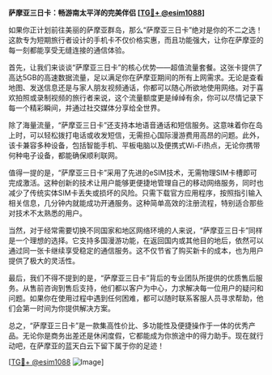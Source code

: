 **萨摩亚三日卡：畅游南太平洋的完美伴侣 [[TG💪+ @esim1088](https://t.me/s/esim1088)]**

如果你正计划前往美丽的萨摩亚群岛，那么“萨摩亚三日卡”绝对是你的不二之选！这款专为短期旅行者设计的手机卡不仅价格实惠，而且功能强大，让你在萨摩亚的每一刻都能享受无缝连接的通信体验。

首先，让我们来谈谈“萨摩亚三日卡”的核心优势——超值流量套餐。这张卡提供了高达5GB的高速数据流量，足以满足你在萨摩亚期间的所有上网需求。无论是查看地图、发送信息还是与家人朋友视频通话，你都可以随心所欲地使用网络。对于喜欢拍照或录制视频的旅行者来说，这个流量额度更是绰绰有余，你可以尽情记录下每一个精彩瞬间，并通过社交媒体分享给全世界。

除了海量流量，“萨摩亚三日卡”还支持本地语音通话和短信服务。这意味着你在岛上时，可以轻松拨打电话或收发短信，无需担心国际漫游费用高昂的问题。此外，该卡兼容多种设备，包括智能手机、平板电脑以及便携式Wi-Fi热点，无论你携带何种电子设备，都能确保顺利联网。

值得一提的是，“萨摩亚三日卡”采用了先进的eSIM技术，无需物理SIM卡槽即可完成激活。这种创新的技术让用户能够更便捷地管理自己的移动网络服务，同时也减少了传统实体SIM卡丢失或损坏的风险。只需下载官方应用程序，按照指引输入相关信息，几分钟内就能成功开通服务。这种简单高效的注册流程，特别适合那些对技术不太熟悉的用户。

当然，对于经常需要切换不同国家和地区网络环境的人来说，“萨摩亚三日卡”同样是一个理想的选择。它支持多国漫游功能，在返回国内或其他目的地后，依然可以通过同一张卡继续享受稳定的通信服务。这不仅节省了购买新卡的成本，也为用户提供了极大的灵活性。

最后，我们不得不提到的是，“萨摩亚三日卡”背后的专业团队所提供的优质售后服务。从售前咨询到售后支持，他们都以客户为中心，力求解决每一位用户的疑问和问题。如果你在使用过程中遇到任何困难，都可以随时联系客服人员寻求帮助，他们会第一时间为你提供解决方案。

总之，“萨摩亚三日卡”是一款集高性价比、多功能性及便捷操作于一体的优秀产品。无论你是商务出差还是休闲度假，它都能成为你旅途中的得力助手。现在就行动吧，在萨摩亚的蓝天白云下留下属于你的足迹！

[[TG💪+ @esim1088](https://t.me/s/esim1088) ![Image](https://i.postimg.cc/4NQfJmqS/Snipaste-2025-05-13-00-14-12.png)]